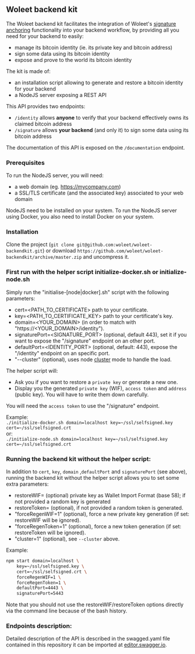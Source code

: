 ## Woleet backend kit

The Woleet backend kit facilitates the integration of Woleet's
 [signature anchoring](https://medium.com/@woleet/beyond-data-anchoring-bee867d9be3a)
  functionality into your backend workflow, by providing all you need for your backend to easily:
 * manage its bitcoin identity (ie. its private key and bitcoin address)
 * sign some data using its bitcoin identity
 * expose and prove to the world its bitcoin identity

The kit is made of:
 * an installation script allowing to generate and restore a bitcoin identity for your backend
 * a NodeJS server exposing a REST API
 
This API provides two endpoints:
 * `/identity` allows **anyone** to verify that your backend effectively owns its claimed bitcoin address
 * `/signature` allows **your backend** (and only it) to sign some data using its bitcoin address

The documentation of this API is exposed on the `/documentation` endpoint.

### Prerequisites

To run the NodeJS server, you will need:
* a web domain (eg. https://mycompany.com)
* a SSL/TLS certificate (and the associated key) associated to your web domain

NodeJS need to be installed on your system.
To run the NodeJS server using Docker, you also need to install Docker on your system. 

### Installation

Clone the project (`git clone git@github.com:woleet/woleet-backendkit.git`) or download `https://github.com/woleet/woleet-backendkit/archive/master.zip` and uncompress it.

### First run with the helper script initialize-docker.sh or initialize-node.sh 

Simply run the "initialise-[node|docker].sh" script with the following parameters:
- cert=<PATH_TO_CERTIFICATE> path to your certificate.
- key=<PATH_TO_CERTIFICATE_KEY> path to your certificate's key.
- domain=<YOUR_DOMAIN> (in order to match with "https://<YOUR_DOMAIN>/identity").
- signaturePort=<SIGNATURE_PORT> (optional, default 443), set it if you want to expose the "/signature" endpoint on an other port.
- defaultPort=<IDENTITY_PORT> (optional, default: 443), expose the "/identity" endpoint on an specific port.
- "--cluster" (optional), uses node [cluster](https://nodejs.org/docs/latest/api/cluster.html#cluster_cluster) mode to handle the load.

The helper script will:
- Ask you if you want to restore a `private key` or generate a new one.
- Display you the generated `private key` (WIF), `access token` and `address` (public key). 
 You will have to write them down carefully.
 
You will need the `access token` to use the "/signature" endpoint.

Example:<br>
`./initialize-docker.sh domain=localhost key=~/ssl/selfsigned.key cert=~/ssl/selfsigned.crt`
<br>or:<br>
`./initialize-node.sh domain=localhost key=~/ssl/selfsigned.key cert=~/ssl/selfsigned.crt`

### Running the backend kit without the helper script:

In addition to `cert`, `key`, `domain` ,`defaultPort` and `signaturePort` (see above), running 
the backend kit without the helper script allows you to set some extra parameters:
 - restoreWIF=<bitcoin WIF private key> (optional) private key as Wallet Import Format (base 58); if not provided a random key is generated
 - restoreToken=<TOKEN> (optional), if not provided a random token is generated.
 - "forceRegenWIF=1" (optional), force a new private key generation (if set: restoreWIF will be ignored).
 - "forceRegenToken=1" (optional), force a new token generation (if set: restoreToken will be ignored).
 - "cluster=1" (optional), see `--cluster` above.
 
Example:
```bash
npm start domain=localhost \
    key=~/ssl/selfsigned.key \
    cert=~/ssl/selfsigned.crt \
    forceRegenWIF=1 \
    forceRegenToken=1 \
    defaultPort=4443 \
    signaturePort=5443
```

Note that you should not use the restoreWIF/restoreToken options directly via the command line because of the bash history. 

### Endpoints description:

Detailed description of the API is described in the swagged.yaml file contained in this repository it can be imported at [editor.swagger.io](https://editor.swagger.io/).